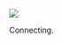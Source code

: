 ![](https://db-feed.s3.us-east-1.amazonaws.com/next-s3-uploads/aacb37a5-85b2-48a2-8305-4d53155d6144/gif-2022-10-08_21-43-54.gif)

Connecting.